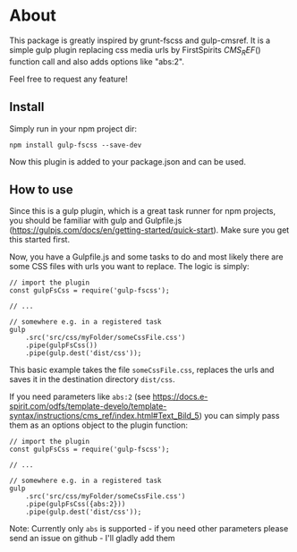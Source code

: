 # About

This package is greatly inspired by grunt-fscss and gulp-cmsref. It is a simple gulp plugin replacing css media urls by FirstSpirits $CMS_REF()$ function call and also adds options like "abs:2".

Feel free to request any feature!

## Install

Simply run in your npm project dir:
```
npm install gulp-fscss --save-dev 
```
Now this plugin is added to your package.json and can be used.

## How to use

Since this is a gulp plugin, which is a great task runner for npm projects, you should be familiar with gulp and Gulpfile.js (https://gulpjs.com/docs/en/getting-started/quick-start). Make sure you get this started first.

Now, you have a Gulpfile.js and some tasks to do and most likely there are some CSS files with urls you want to replace. The logic is simply:

```
// import the plugin
const gulpFsCss = require('gulp-fscss');

// ...

// somewhere e.g. in a registered task
gulp
	.src('src/css/myFolder/someCssFile.css')
	.pipe(gulpFsCss())
	.pipe(gulp.dest('dist/css'));
```
This basic example takes the file ```someCssFile.css```, replaces the urls and saves it in the destination directory ```dist/css```.

If you need parameters like ```abs:2``` (see https://docs.e-spirit.com/odfs/template-develo/template-syntax/instructions/cms_ref/index.html#Text_Bild_5) you can simply pass them as an options object to the plugin function:
```
// import the plugin
const gulpFsCss = require('gulp-fscss');

// ...

// somewhere e.g. in a registered task
gulp
	.src('src/css/myFolder/someCssFile.css')
	.pipe(gulpFsCss({abs:2}))
	.pipe(gulp.dest('dist/css'));
```
Note: Currently only ```abs``` is supported - if you need other parameters please send an issue on github - I'll gladly add them
